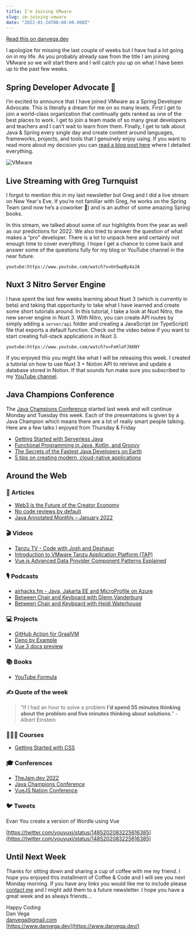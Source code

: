 ```yaml
---
title: I'm Joining VMware
slug: im-joining-vmware
date: "2022-01-24T08:00:00.000Z"
---
```


[Read this on danvega.dev](https://www.danvega.dev/newsletter/im-joining-vmware)

I apologize for missing the last couple of weeks but I have had a lot going on in my life. As you probably already saw from the title I am joining VMware so we will start there and I will catch you up on what I have been up to the past few weeks.

## Spring Developer Advocate 🥑

I’m excited to announce that I have joined VMware as a Spring Developer Advocate. This is literally a dream for me on so many levels. First I get to join a world-class organization that continually gets ranked as one of the best places to work. I get to join a team made of so many great developers and teachers and I can’t wait to learn from them. Finally, I get to talk about Java & Spring every single day and create content around languages, frameworks, projects, and tools that I genuinely enjoy using. If you want to read more about my decision you can [read a blog post here](https://www.danvega.dev/blog/2022/01/24/im-joining-v-mware/) where I detailed everything.

![VMware](/images/newsletter/2022/01/24/vmware.png)

## Live Streaming with Greg Turnquist

I forgot to mention this in my last newsletter but Greg and I did a live stream on New Year's Eve. If you’re not familiar with Greg, he works on the Spring Team (and now he’s a coworker 🥳) and is an author of some amazing Spring books.

In this stream, we talked about some of our highlights from the year as well as our predictions for  2022. We also tried to answer the question of what makes a “pro” developer. There is a lot to unpack here and certainly not enough time to cover everything. I hope I get a chance to come back and answer some of the questions fully for my blog or YouTube channel in the near future.

`youtube:https://www.youtube.com/watch?v=Un5wpBy4aJA`

## Nuxt 3 Nitro Server Engine

I have spent the last few weeks learning about Nuxt 3 (which is currently in beta) and taking that opportunity to take what I have learned and create some short tutorials around. In this tutorial, I take a look at Nuxt Nitro, the new server engine in Nuxt 3. With Nitro, you can create API routes by simply adding a `server/api` folder and creating a JavaScript (or TypeScript) file that exports a default function. Check out the video below if you want to start creating full-stack applications in Nuxt 3.

`youtube:https://www.youtube.com/watch?v=FeKleFJkKNY`

If you enjoyed this you might like what I will be releasing this week. I created a tutorial on how to use Nuxt 3 + Notion API to retrieve and update a database stored in Notion. If that sounds fun make sure you subscribed to my [YouTube channel](http://www.youtube.com/danvega).

## Java Champions Conference

The [Java Champions Conference](https://jchampionsconf.com/) started last week and will continue Monday and Tuesday this week. Each of the presentations is given by a Java Champion which means there are a lot of really smart people talking. Here are a few talks I enjoyed from Thursday & Friday

- [Getting Started with Serverless Java](https://www.youtube.com/watch?v=CxrwIphxsgM)
- [Functional Programming in Java, Kotlin, and Groovy](https://www.youtube.com/watch?v=3ENintpjAIY)
- [The Secrets of the Fastest Java Developers on Earth](https://www.youtube.com/watch?v=cK19rE2V9UY)
- [5 tips on creating modern, cloud-native applications](https://www.youtube.com/watch?v=6qOsBys7jhQ)

## Around the Web

### 📝 Articles

- [Web3 is the Future of the Creator Economy](https://www.entrepreneur.com/article/403948)
- [No code reviews by default](https://www.raycast.com/blog/no-code-reviews-by-default/)
- [Java Annotated Monthly – January 2022](https://blog.jetbrains.com/idea/2022/01/java-annotated-monthly-january-2022/)

### 🎬 Videos

- [Tanzu TV - Code with Josh and Deshaun](https://www.twitch.tv/videos/1268630354)
- [Introduction to VMware Tanzu Application Platform (TAP)](https://www.youtube.com/watch?v=SDobPYHk_sQ)
- [Vue.js Advanced Data Provider Component Patterns Explained](https://www.youtube.com/watch?v=0JY8O1LBA7U)

### 🎙 Podcasts

- [airhacks.fm - Java, Jakarta EE and MicroProfile on Azure](https://airhacks.fm/#episode_171)
- [Between Chair and Keyboard with Glenn Vanderburg](https://tanzu.vmware.com/developer/tv/bcak/50/)
- [Between Chair and Keyboard with Heidi Waterhouse](https://tanzu.vmware.com/developer/tv/bcak/51/)

### 💻 Projects

- [GitHub Action for GraalVM](https://github.com/marketplace/actions/github-action-for-graalvm)
- [Deno by Example](https://examples.deno.land/)
- [Vue 3 docs preview](https://staging.vuejs.org/)

### 📚 Books

- [YouTube Formula](https://amzn.to/3GYRryW)

### ✍️ Quote of the week

> “If I had an hour to solve a problem **I'd spend 55 minutes thinking about the problem and five minutes thinking about solutions**.” - Albert Einstein
>

### 👨🏼‍💻 Courses

- [Getting Started with CSS](https://frontendmasters.com/courses/getting-started-css/)

### 🎓 Conferences

- [TheJam.dev 2022](https://cfe.dev/events/the-jam-2022/)
- [Java Champions Conference](https://jchampionsconf.com/)
- [VueJS Nation Conference](https://vuejsnation.com/)

### 🐦 Tweets

Evan You create a version of Wordle using Vue

[https://twitter.com/youyuxi/status/1485202083225616385](https://twitter.com/youyuxi/status/1485202083225616385)

## Until Next Week

Thanks for sitting down and sharing a cup of coffee with me my friend. I hope you enjoyed this installment of Coffee & Code and I will see you next Monday morning. If you have any links you would like me to include please [contact me](http://twitter.com/therealdanvega) and I might add them to a future newsletter. I hope you have a great week and as always friends...

Happy Coding<br/>
Dan Vega<br/>
danvega@gmail.com<br/>
[https://www.danvega.dev](https://www.danvega.dev/)
